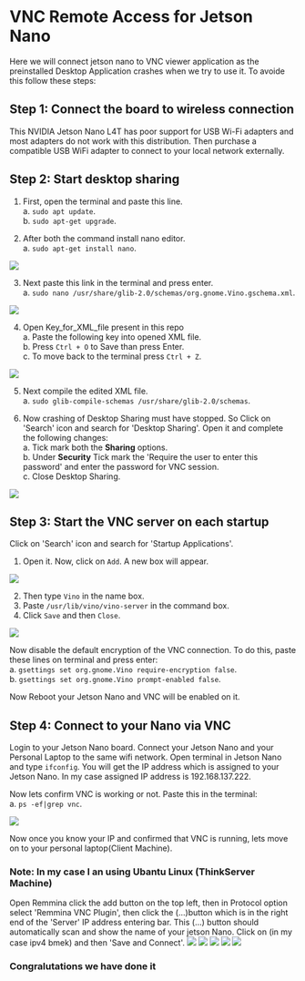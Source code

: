 # VNC Remote Access for Jetson Nano

Here we will connect jetson nano to VNC viewer application as the preinstalled Desktop Application crashes when we try to use it. To avoide this follow these steps:

## Step 1: Connect the board to wireless connection

This NVIDIA Jetson Nano L4T has poor support for USB Wi-Fi adapters and most adapters do not work with this distribution. Then purchase a compatible USB WiFi adapter to connect to your local network externally.

## Step 2: Start desktop sharing

1. First, open the terminal and paste this line.
<br>a. `sudo apt update`.
<br>b. `sudo apt-get upgrade`.

2. After both the command install nano editor.
<br>a. `sudo apt-get install nano`.

<img src="https://github.com/anmol-maske-11/IMG_Videos/blob/main/install_nano.png">

3. Next paste this link in the terminal and press enter.
<br>a. `sudo nano /usr/share/glib-2.0/schemas/org.gnome.Vino.gschema.xml`.

<img src="https://github.com/anmol-maske-11/IMG_Videos/blob/main/XML_file.png">

4. Open Key_for_XML_file present in this repo
<br>a. Paste the following key into opened XML file.
<br>b. Press `Ctrl + O` to Save than press Enter.
<br>c. To move back to the terminal press `Ctrl + Z`.

<img src="https://github.com/anmol-maske-11/IMG_Videos/blob/main/Paste_code.png">

5. Next compile the edited XML file.
<br>a. `sudo glib-compile-schemas /usr/share/glib-2.0/schemas`.

6. Now crashing of Desktop Sharing must have stopped. So Click on 'Search' icon and search for 'Desktop Sharing'. Open it and complete the following changes:
<br>a. Tick mark both the <b>Sharing</b> options. 
<br>b. Under <b>Security</b> Tick mark the 'Require the user to enter this password' and enter the password for VNC session.
<br>c. Close Desktop Sharing.

<img src="https://github.com/anmol-maske-11/IMG_Videos/blob/main/Desktop%20Sharing.png">

## Step 3: Start the VNC server on each startup

Click on 'Search' icon and search for 'Startup Applications'. 
1. Open it. Now, click on `Add`. A new box will appear.

<img src="https://github.com/anmol-maske-11/IMG_Videos/blob/main/Startup_app.png">
   
2. Then type `Vino` in the name box.
3. Paste `/usr/lib/vino/vino-server` in the command box.
4. Click `Save` and then `Close`.

<img src="https://github.com/anmol-maske-11/IMG_Videos/blob/main/add_startup.png">

Now disable the default encryption of the VNC connection. To do this, paste these lines on 
terminal and press enter:
<br>a. `gsettings set org.gnome.Vino require-encryption false`.
<br>b. `gsettings set org.gnome.Vino prompt-enabled false`.

Now Reboot your Jetson Nano and VNC will be enabled on it.

## Step 4: Connect to your Nano via VNC

Login to your Jetson Nano board. Connect your Jetson Nano and your Personal Laptop to the same wifi network. Open terminal in Jetson Nano and type `ifconfig`. You will get the IP address which is assigned to your Jetson Nano. In my case assigned IP address is 192.168.137.222.

Now lets confirm VNC is working or not. Paste this in the terminal:
<br>a. `ps -ef|grep vnc`.

<img src="https://github.com/anmol-maske-11/IMG_Videos/blob/main/VNC_enable.png">

Now once you know your IP and confirmed that VNC is running, lets move on to your personal laptop(Client Machine).

### Note: In my case I an using Ubantu Linux (ThinkServer Machine)

Open Remmina click the add button on the top left, then in Protocol option select 'Remmina VNC Plugin', then click the (…)button which is in the right end of the 'Server' IP address entering bar. This (…) button should automatically scan and show the name of your jetson Nano. Click on (in my case ipv4 bmek) and then 'Save and Connect'.
<img src="https://github.com/anmol-maske-11/IMG_Videos/blob/main/1.png">
<img src="https://github.com/anmol-maske-11/IMG_Videos/blob/main/2.png">
<img src="https://github.com/anmol-maske-11/IMG_Videos/blob/main/3.png">
<img src="https://github.com/anmol-maske-11/IMG_Videos/blob/main/4.png">
<img src="https://github.com/anmol-maske-11/IMG_Videos/blob/main/5.png">

<h3>Congralutations we have done it</h3>

